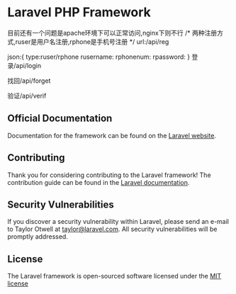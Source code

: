 # Laravel PHP Framework
目前还有一个问题是apache环境下可以正常访问,nginx下则不行
/*
两种注册方式,ruser是用户名注册,rphone是手机号注册
*/
url:/api/reg

json:{
type:ruser/rphone
rusername:
rphonenum:
rpassword:
}
登录/api/login

找回/api/forget

验证/api/verif

## Official Documentation

Documentation for the framework can be found on the [Laravel website](http://laravel.com/docs).

## Contributing

Thank you for considering contributing to the Laravel framework! The contribution guide can be found in the [Laravel documentation](http://laravel.com/docs/contributions).

## Security Vulnerabilities

If you discover a security vulnerability within Laravel, please send an e-mail to Taylor Otwell at taylor@laravel.com. All security vulnerabilities will be promptly addressed.

## License

The Laravel framework is open-sourced software licensed under the [MIT license](http://opensource.org/licenses/MIT)
